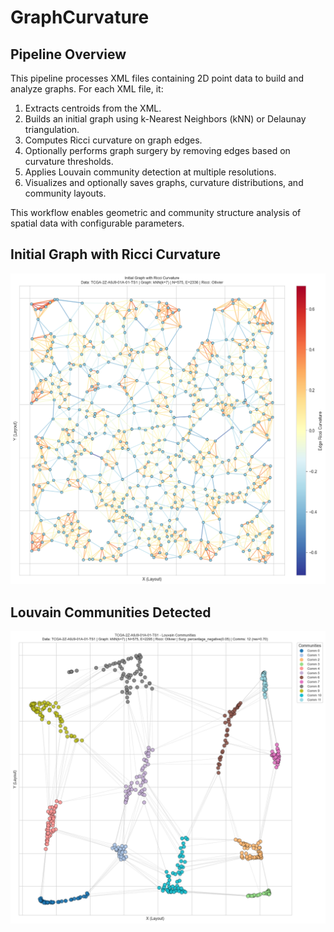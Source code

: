 # GraphCurvature


## Pipeline Overview

This pipeline processes XML files containing 2D point data to build and analyze graphs. For each XML file, it:

1. Extracts centroids from the XML.
2. Builds an initial graph using k-Nearest Neighbors (kNN) or Delaunay triangulation.
3. Computes Ricci curvature on graph edges.
4. Optionally performs graph surgery by removing edges based on curvature thresholds.
5. Applies Louvain community detection at multiple resolutions.
6. Visualizes and optionally saves graphs, curvature distributions, and community layouts.

This workflow enables geometric and community structure analysis of spatial data with configurable parameters.


## Initial Graph with Ricci Curvature
![Initial Graph](output_file/Output_TCGA-2Z-A9J9-01A-01-TS1/TCGA-2Z-A9J9-01A-01-TS1_00_initial_ricci.png)

## Louvain Communities Detected
![Louvain Communities](output_file/Output_TCGA-2Z-A9J9-01A-01-TS1/TCGA-2Z-A9J9-01A-01-TS1_kNNk7_Ollivier_Surg-percentage_negative_0p05_CommAwareL_LouvainRes_0p70.png)
